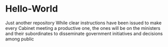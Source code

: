 # Hello-World
Just another repository
While clear instructions have been issued to make every Cabinet meeting a productive one, 
the ones will be on the ministers and their subordinates to disseminate government initiatives and decisions among public
